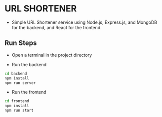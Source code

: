 # URL SHORTENER

- Simple URL Shortener service using Node.js, Express.js, and MongoDB for the backend, and React for the frontend.
  
## Run Steps

- Open a terminal in the project directory

- Run the backend
```sh
cd backend
npm install
npm run server
```

- Run the frontend
```sh
cd frontend
npm install
npm run start
```
